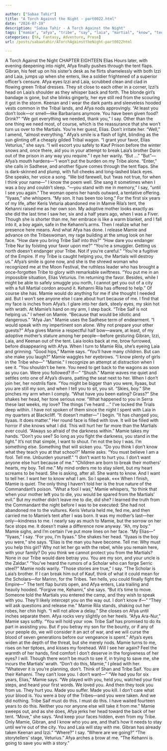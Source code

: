 ```yaml
---

author: ["Sabaa Tahir"]
title: "A Torch Against the Night - part0022.html"
date: "2024-07-19"
description: "Sabaa Tahir - A Torch Against the Night"
tags: ["mamie", "afya", "tribe", "say", "laia", "martial", "know", "tent", "eye", "elia", "think", "boy", "see", "son", "kehanni", "mother", "face", "want", "back", "ilyaas", "saif", "would", "hurt", "tell", "night"]
categories: [YA, Fantasy, Adventure, Prose]
url: /posts/sabaatahir/ATorchAgainsttheNight-part0022html

---
```



A Torch Against the Night
CHAPTER EIGHTEEN
Elias
Hours later, with evening deepening into night, Afya finally pushes through the tent flaps. Gibran, his feet up on his sister’s desk as he flirts shamelessly with both Izzi and Laia, jumps up when she enters, like a soldier frightened of a superior officer’s censure.
Afya eyes Izzi and Laia, scrubbed clean and clad in flowing green Tribal dresses. They sit close to each other in a corner, Izzi’s head on Laia’s shoulder as they whisper back and forth. The blonde girl’s bandage is gone, but she blinks gingerly, her eye still red from the scouring it got in the storm. Keenan and I wear the dark pants and sleeveless hooded vests common in the Tribal lands, and Afya nods approvingly.
“At least you don’t look—or smell—like Barbarians anymore. You have been given food? Drink?”
“We got everything we needed, thank you,” I say. Other than the one thing we need most, of course, which is the reassurance that she won’t turn us over to the Martials. You’re her guest, Elias. Don’t irritate her. “Well,” I amend, “almost everything.”
Afya’s smile is a flash of light, blinding as the sun glinting off a cheaply gilded Tribal wagon.
“I grant your favor, Elias Veturius,” she says. “I will escort you safely to Kauf Prison before the winter snows and, once there, aid you in your attempt to break Laia’s brother Darin out of the prison in any way you require.”
I eye her warily. “But …”
“But”—Afya’s mouth hardens—“I won’t put the burden on my Tribe alone.
“Enter,” she calls in Sadhese, and another figure comes through the tent flaps. She is dark-skinned and plump, with full cheeks and long-lashed black eyes.
She speaks, her voice a song. “We bid farewell, but ’twas not true, for when I think your name—”
I know the poem well. She sang it sometimes when I was a boy and couldn’t sleep.
“—you stand with me in memory,” I say, “until I see you again.”
The woman opens her hands outward, a tentative offering. “Ilyaas,” she whispers. “My son. It has been too long.”
For the first six years of my life, after Keris Veturia abandoned me in Mamie Rila’s tent, the Kehanni raised me as her own son. My adoptive mother looks exactly as she did the last time I saw her, six and a half years ago, when I was a Fiver. Though she is shorter than me, her embrace is like a warm blanket, and I fall into it, a boy again, safe in the Kehanni’s arms.
Then I realize what her presence here means. And what Afya has done. I release Mamie and advance on the Tribeswoman, my rage building at the smug look on her face.
“How dare you bring Tribe Saif into this?”
“How dare you endanger Tribe Nur by foisting your favor upon me?”
“You’re a smuggler. Getting us north doesn’t endanger your Tribe. Not if you’re careful.”
“You’re a fugitive of the Empire. If my Tribe is caught helping you, the Martials will destroy us.” Afya’s smile is gone now, and she is the shrewd woman who recognized me at the Moon Festival, the ruthless leader who has brought a once-forgotten Tribe to glory with remarkable swiftness.
“You put me in an impossible situation, Elias Veturius. I’m returning the favor. Besides, while I might be able to safely smuggle you north, I cannot get you out of a city with a full Martial cordon around it. Kehanni Rila has offered to help.”
Of course she has. Mamie would do anything for me if she thought I needed aid. But I won’t see anyone else I care about hurt because of me.
I find that my face is inches from Afya’s. I glare into her dark, steely eyes, my skin hot with wrath. At Mamie’s hand on my arm, I step back. “Tribe Saif is not helping us.” I wheel on Mamie. “Because that would be idiotic and dangerous.”
“Afya Jan.” Mamie uses the Sadhese term of endearment. “I would speak with my impertinent son alone. Why not prepare your other guests?”
Afya gives Mamie a respectful half bow—aware, at least, of my adoptive mother’s stature among her people—before gesturing Gibran, Izzi, Laia, and Keenan out of the tent. Laia looks back at me, brow furrowed, before disappearing with Afya.
When I turn to Mamie Rila, she’s eyeing Laia and grinning.
“Good hips,” Mamie says. “You’ll have many children. But can she make you laugh?” Mamie waggles her eyebrows. “I know plenty of girls in the Tribe who—”
“Mamie.” I recognize an attempt at distraction when I see it. “You shouldn’t be here. You need to get back to the wagons as soon as you can. Were you followed? If—”
“Shush.” Mamie waves me quiet and settles onto one of Afya’s divans, patting the seat next to her. When I don’t join her, her nostrils flare. “You might be bigger than you were, Ilyaas, but you are still my son, and when I tell you to sit, you sit.
“Skies, boy.” She pinches my arm when I comply. “What have you been eating? Grass?” She shakes her head, her tone serious now. “What happened to you in Serra these last weeks, my love? The things I’ve heard …”
I’ve locked the Trials deep within. I have not spoken of them since the night I spent with Laia in my quarters at Blackcliff.
“It doesn’t matter—” I begin.
“It has changed you, Ilyaas. It does matter.”
Her round face is filled with love. It will be filled with horror if she knows what I did. This will hurt her far more than the Martials ever could.
“Always so afraid of the darkness within.” Mamie takes my hands. “Don’t you see? So long as you fight the darkness, you stand in the light.”
It’s not that simple, I want to shout. I’m not the boy I was. I’m something else. Something that will sicken you.
“Do you think I don’t know what they teach you at that school?” Mamie asks. “You must believe I am a fool. Tell me. Unburden yourself.”
“I don’t want to hurt you. I don’t want anyone else hurt because of me.”
“Children are born to break their mothers’ hearts, my boy. Tell me.”
My mind orders me to stay silent, but my heart screams to be heard. She is asking, after all. She wants to know. And I want to tell her. I want her to know what I am.
So I speak.
«««
When I finish, Mamie is quiet. The only thing I haven’t told her is the true nature of the Commandant’s poison.
“What a fool I was,” Mamie whispers, “to think that when your mother left you to die, you would be spared from the Martials’ evil.”
But my mother didn’t leave me to die, did she? I learned the truth from the Commandant the night before I was to be executed: She had not abandoned me to the vultures. Keris Veturia held me, fed me, and then carried me to Mamie’s tent after I was born. It was my mother’s last—her only—kindness to me.
I nearly say as much to Mamie, but the sorrow on her face stops me. It doesn’t make a difference now anyway.
“Ah, my boy.” Mamie sighs, and I’m certain I’ve put more lines on her face. “My Elias—”
“Ilyaas,” I say. “For you, I’m Ilyaas.”
She shakes her head. “Ilyaas is the boy you were,” she says. “Elias is the man you have become. Tell me: Why must you help this girl? Why not let her go with the rebel, while you remain here, with your family? Do you think we cannot protect you from the Martials? None in our Tribe would dare betray you. You are my son, and your uncle is the Zaldar.”
“You’ve heard the rumors of a Scholar who can forge Serric steel?” Mamie nods warily. “Those stories are true,” I say. “The Scholar is Laia’s brother. If I can break him out of Kauf, think of what it could mean for the Scholars—for Marinn, for the Tribes. Ten hells, you could finally fight the Empire—”
The tent flap bursts open, and Afya enters, Laia trailing and heavily hooded.
“Forgive me, Kehanni,” she says. “But it’s time to move. Someone told the Martials you entered the camp, and they wish to speak with you. They’ll likely intercept you on the way out. I don’t know if—”
“They will ask questions and release me.” Mamie Rila stands, shaking out her robes, her chin high. “I will not allow a delay.” She closes on Afya until inches separate them. Afya rocks very slightly on her heels.
“Afya Ara-Nur,” Mamie says softly. “You will hold your vow. Tribe Saif has promised to do its part in assisting you. But if you betray my son for the bounty, or if any of your people do, we will consider it an act of war, and we will curse the blood of seven generations before our vengeance is spent.”
Afya’s eyes widen at the depth of the threat, but she merely nods. Mamie turns to me, rises on her tiptoes, and kisses my forehead. Will I see her again? Feel the warmth of her hands, find comfort I don’t deserve in the forgiveness of her eyes? I will.
Though there won’t be much to see if, in trying to save me, she incurs the Martials’ wrath.
“Don’t do this, Mamie,” I plead with her. “Whatever it is you’re planning, don’t. Think of Shan and Tribe Saif. You are their Kehanni. They can’t lose you. I don’t want—”
“We had you for six years, Elias,” Mamie says. “We played with you, held you, watched your first steps, and heard your first words. We loved you. And then they took you from us. They hurt you. Made you suffer. Made you kill. I don’t care what your blood is. You were a boy of the Tribes—and you were taken. And we did nothing. Tribe Saif must do this. I must do this. I have waited fourteen years to do this. Neither you nor anyone else will take it from me.”
Mamie sweeps out, and as she does, Afya jerks her head toward the back of her tent. “Move,” she says. “And keep your faces hidden, even from my Tribe. Only Mamie, Gibran, and I know who you are, and that’s how it needs to stay until we’re out of the city. You and Laia will stay with me. Gibran has already taken Keenan and Izzi.”
“Where?” I say. “Where are we going?”
“The storytellers’ stage, Veturius.” Afya arches a brow at me. “The Kehanni is going to save you with a story.”
